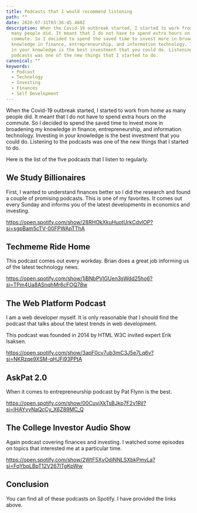 ```yaml
---
title: Podcasts that I would recommend listening
path: ""
date: 2020-07-31T03:36:45.460Z
description: When the Covid-19 outbreak started, I started to work from home as
  many people did. It meant that I do not have to spend extra hours on the
  commute. So I decided to spend the saved time to invest more in broadening my
  knowledge in finance, entrepreneurship, and information technology. Investing
  in your knowledge is the best investment that you could do. Listening to the
  podcasts was one of the new things that I started to do.
canonical: ""
keywords:
  - Podcast
  - Technology
  - Investing
  - Finances
  - Self Development
---
```

When the Covid-19 outbreak started, I started to work from home as many people did. It meant that I do not have to spend extra hours on the commute. So I decided to spend the saved time to invest more in broadening my knowledge in finance, entrepreneurship, and information technology. Investing in your knowledge is the best investment that you could do. Listening to the podcasts was one of the new things that I started to do.

Here is the list of the five podcasts that I listen to regularly. 

## We Study Billionaires

First, I wanted to understand finances better so I did the research and found a couple of promising podcasts. This is one of my favorites. It comes out every Sunday and informs you of the latest developments in economics and investing.

https://open.spotify.com/show/28RHOkXkuHuotUrkCdvlOP?si=sgpBam5cTV-00FPWApTThA

## Techmeme Ride Home

This podcast comes out every workday. Brian does a great job informing us of the latest technology news.

https://open.spotify.com/show/1jBNbPVlGUen3sWdd25ho6?si=TPm4Ua8ASnqhMr6cFOQ78w

## The Web Platform Podcast

I am a web developer myself. It is only reasonable that I should find the podcast that talks about the latest trends in web development.

This podcast was founded in 2014 by HTML W3C invited expert Erik Isaksen.

https://open.spotify.com/show/3apF0cv7ub3mC3J5e7Lq6v?si=NKRzqe9XSM-qHJFi93PPtA

## AskPat 2.0

When it comes to entrepreneurship podcast by Pat Flynn is the best.

https://open.spotify.com/show/00CuvjXkTsBJkp7F2v1Rjl?si=IHAYvyNaQcCy_X6Z89MC_Q

## The College Investor Audio Show

Again podcast covering finances and investing. I watched some episodes on topics that interested me at a particular time.

https://open.spotify.com/show/2WtF5XvOdiNNLSXbkPmvLa?si=FqYbpLBpT12V267ITgKpWw

## Conclusion

You can find all of these podcasts on Spotify. I have provided the links above.
